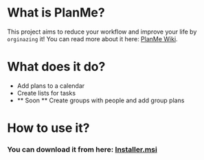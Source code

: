 # What is PlanMe?
This project aims to reduce your workflow and improve your life by `orginazing` it!
You can read more about it here: [PlanMe Wiki](https://github.com/Proto69/PlanMe/wiki).

# What does it do?
+ Add plans to a calendar
+ Create lists for tasks
+ ** Soon ** Create groups with people and add group plans

# How to use it?
### You can download it from here: [Installer.msi](https://github.com/Proto69/PlanMe/raw/main/Installer.msi)
